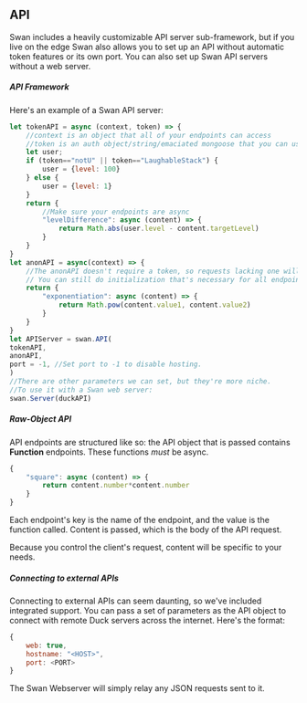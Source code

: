 ## API

Swan includes a heavily customizable API server sub-framework, but if you live on the edge Swan also allows you to set up an API without automatic token features or its own port. You can also set up Swan API servers without a web server.

##### API Framework

Here's an example of a Swan API server:
```js
let tokenAPI = async (context, token) => {
    //context is an object that all of your endpoints can access
    //token is an auth object/string/emaciated mongoose that you can use to give a user-specific API set
    let user;
    if (token=="notU" || token=="LaughableStack") {
        user = {level: 100}
    } else {
        user = {level: 1}
    }
    return {
        //Make sure your endpoints are async
        "levelDifference": async (content) => {
            return Math.abs(user.level - content.targetLevel)
        }
    }
}
let anonAPI = async(context) => {
    //The anonAPI doesn't require a token, so requests lacking one will be sent to it.
    // You can still do initialization that's necessary for all endpoints.
    return {
        "exponentiation": async (content) => {
            return Math.pow(content.value1, content.value2)
        }
    }
}
let APIServer = swan.API(
tokenAPI, 
anonAPI, 
port = -1, //Set port to -1 to disable hosting.
)
//There are other parameters we can set, but they're more niche.
//To use it with a Swan web server:
swan.Server(duckAPI)
```

##### Raw-Object API
API endpoints are structured like so: the API object that is passed contains **Function** endpoints. These functions *must* be async.
```js
{
    "square": async (content) => {
        return content.number*content.number
    }
}
```
Each endpoint's key is the name of the endpoint, and the value is the function called. Content is passed, which is the body of the API request.

Because you control the client's request, content will be specific to your needs.


##### Connecting to external APIs
Connecting to external APIs can seem daunting, so we've included integrated support. You can pass a set of parameters as the API object to connect with remote Duck servers across the internet. Here's the format:
```js
{
    web: true,
    hostname: "<HOST>",
    port: <PORT>
}
```
The Swan Webserver will simply relay any JSON requests sent to it.
